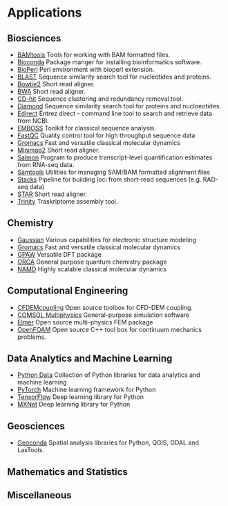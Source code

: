 <h1> Applications</h1>

## Biosciences
* [BAMtools](bamtools.md) Tools for working with BAM formatted files.
* [Bioconda](bioconda.md) Package manger for installing bioinformatics software.
* [BioPerl](bioperl.md) Perl environment with bioperl extension.
* [BLAST](blast.md) Sequence similarity search tool for nucleotides and proteins.
* [Bowtie2](bowtie2.md) Short read aligner. 
* [BWA](bwa.md) Short read aligner.
* [CD-hit](cd-hit.md) Sequence clustering and redundancy removal tool.
* [Diamond](diamond.md ) Sequence similarity search tool for proteins and nucloeotides.
* [Edirect](edirect.md) Entrez direct - command line tool to search and retrieve data from NCBI.
* [EMBOSS](emboss.md) Toolkit for classical sequence analysis.
* [FastQC](fastqc.md) Quality control tool for high throughput sequence data
* [Gromacs](gromacs.md) Fast and versatile classical molecular dynamics
* [Minimap2](minimap2.md) Short read aligner.
* [Salmon](salmon.md) Program to produce transcript-level quantification estimates from RNA-seq data.
* [Samtools](samtools.md) Utilities for managing SAM/BAM formatted alignment files
* [Stacks](stacks.md) Pipeline for building loci from short-read sequences (e.g. RAD-seq data)
* [STAR](star.md) Short read aligner.
* [Trinity](trinity.md) Traskriptome assembly tool.

## Chemistry

* [Gaussian](gaussian.md) Various capabilities for electronic structure modeling
* [Gromacs](gromacs.md) Fast and versatile classical molecular dynamics
* [GPAW](gpaw.md) Versatile DFT package
* [ORCA](orca.md) General purpose quantum chemistry package
* [NAMD](namd.md) Highly scalable classical molecular dynamics

## Computational Engineering

* [CFDEMcoupling](cfdem.md) Open source toolbox for CFD-DEM coupling.
* [COMSOL Multiphysics](comsol.md) General-purpose simulation software
* [Elmer](elmer.md) Open source multi-physics FEM package
* [OpenFOAM](openfoam.md) Open source C++ tool box for continuum mechanics problems.

## Data Analytics and Machine Learning

* [Python Data](python-data.md) Collection of Python libraries for data analytics and machine learning
* [PyTorch](pytorch.md) Machine learning framework for Python
* [TensorFlow](tensorflow.md) Deep learning library for Python
* [MXNet](mxnet.md) Deep learning library for Python

## Geosciences
* [Geoconda](geoconda.md) Spatial analysis libraries for Python, QGIS, GDAL and LasTools.

## Mathematics and Statistics

## Miscellaneous

